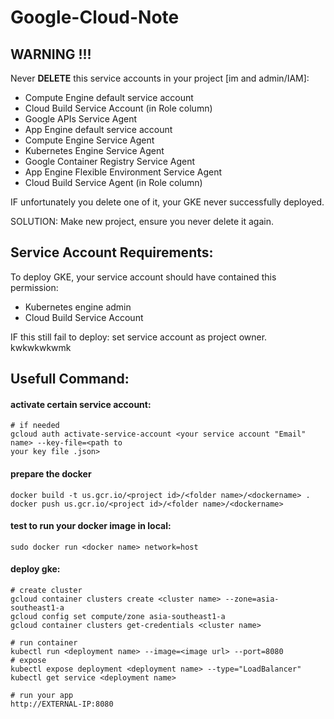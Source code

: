 # Google-Cloud-Note

## WARNING !!!
Never **DELETE** this service accounts in your project [im and admin/IAM]:
- Compute Engine default service account
- Cloud Build Service Account (in Role column)
- Google APIs Service Agent
- App Engine default service account
- Compute Engine Service Agent 
- Kubernetes Engine Service Agent
- Google Container Registry Service Agent 
- App Engine Flexible Environment Service Agent 
- Cloud Build Service Agent (in Role column)

IF unfortunately you delete one of it, your GKE never successfully deployed.

SOLUTION: Make new project, ensure you never delete it again.

## Service Account Requirements:
To deploy GKE, your service account should have contained this permission:
- Kubernetes engine admin
- Cloud Build Service Account

IF this still fail to deploy: set service account as project owner. kwkwkwkwmk

## Usefull Command:
#### activate certain service account:
```
# if needed
gcloud auth activate-service-account <your service account "Email" name> --key-file=<path to 
your key file .json>
```
#### prepare the docker
```
docker build -t us.gcr.io/<project id>/<folder name>/<dockername> .
docker push us.gcr.io/<project id>/<folder name>/<dockername>
```
#### test to run your docker image in local:
```
sudo docker run <docker name> network=host
```
#### deploy gke:
```
# create cluster
gcloud container clusters create <cluster name> --zone=asia-southeast1-a
gcloud config set compute/zone asia-southeast1-a
gcloud container clusters get-credentials <cluster name> 

# run container
kubectl run <deployment name> --image=<image url> --port=8080
# expose
kubectl expose deployment <deployment name> --type="LoadBalancer"
kubectl get service <deployment name>

# run your app
http://EXTERNAL-IP:8080
```






